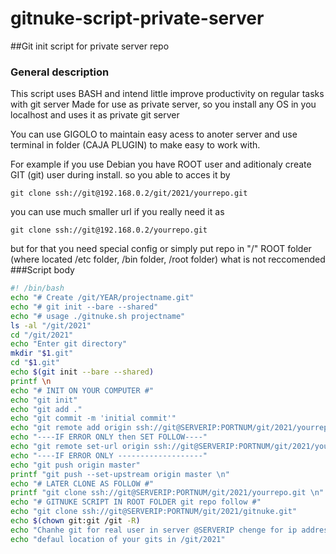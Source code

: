 # gitnuke-script-private-server
##Git init script for private server repo

### General description

This script uses BASH and intend little improve productivity on regular tasks with git server
Made for use as private server, so you install any OS in you localhost and uses it as private git server

You can use GIGOLO to maintain easy acess to anoter server and use terminal in folder (CAJA PLUGIN) to make easy to work with.

For example if you use Debian you have ROOT user and aditionaly create GIT (git) user during install.
so you able to acces it by
```
git clone ssh://git@192.168.0.2/git/2021/yourrepo.git
```
you can use much smaller url if you really need it
as
```
git clone ssh://git@192.168.0.2/yourrepo.git
```
but for that you need special config or simply put repo in "/" ROOT folder (where located /etc folder, /bin folder, /root folder) what is not reccomended
###Script body
```bash
#! /bin/bash
echo "# Create /git/YEAR/projectname.git"
echo "# git init --bare --shared"
echo "# usage ./gitnuke.sh projectname"
ls -al "/git/2021"
cd "/git/2021"
echo "Enter git directory"
mkdir "$1.git"
cd "$1.git"
echo $(git init --bare --shared)
printf \n
echo "# INIT ON YOUR COMPUTER #"
echo "git init"
echo "git add ."
echo "git commit -m 'initial commit'"
echo "git remote add origin ssh://git@SERVERIP:PORTNUM/git/2021/yourrepo.git"
echo "----IF ERROR ONLY then SET FOLLOW----"
echo "git remote set-url origin ssh://git@SERVERIP:PORTNUM/git/2021/yourrepo.git"
echo "----IF ERROR ONLY -------------------"
echo "git push origin master"
printf "git push --set-upstream origin master \n"
echo "# LATER CLONE AS FOLLOW #"
printf "git clone ssh://git@SERVERIP:PORTNUM/git/2021/yourrepo.git \n"
echo "# GITNUKE SCRIPT IN ROOT FOLDER git repo follow #"
echo "git clone ssh://git@SERVERIP:PORTNUM/git/2021/gitnuke.git"
echo $(chown git:git /git -R)
echo "Chanhe git for real user in server @SERVERIP chenge for ip address 192.168.0.2 etc : PORTNUM - if not default /git/2021/gitnuke.git"
echo "defaul location of your gits in /git/2021"
```
